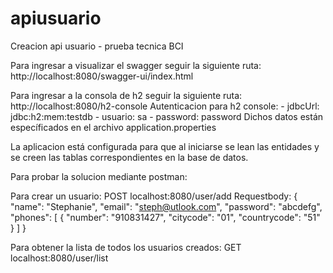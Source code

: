# apiusuario
Creacion api usuario - prueba tecnica BCI

Para ingresar a visualizar el swagger seguir la siguiente ruta: http://localhost:8080/swagger-ui/index.html

Para ingresar a la consola de h2 seguir la siguiente ruta: http://localhost:8080/h2-console
Autenticacion para h2 console: 
    - jdbcUrl: jdbc:h2:mem:testdb
    - usuario: sa
    - password: password
    Dichos datos están específicados en el archivo application.properties

La aplicacion está configurada para que al iniciarse se lean las entidades y se creen las tablas correspondientes en la base de datos. 

Para probar la solucion mediante postman:

Para crear un usuario:
POST localhost:8080/user/add
Requestbody:
{
    "name": "Stephanie",
    "email": "steph@utlook.com",
    "password": "abcdefg",
    "phones": [
        {
        "number": "910831427",
        "citycode": "01",
        "countrycode": "51"
        }
    ]
}

Para obtener la lista de todos los usuarios creados:
GET localhost:8080/user/list
